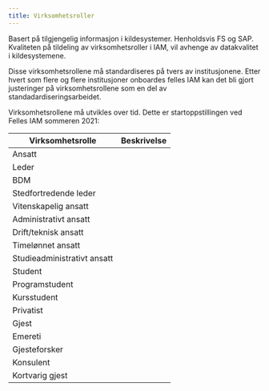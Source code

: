 ```yaml
---
title: Virksomhetsroller
---
```


Basert på tilgjengelig informasjon i kildesystemer. Henholdsvis FS og SAP. Kvaliteten på tildeling av virksomhetsroller i IAM, vil avhenge av datakvalitet i kildesystemene.

Disse virksomhetsrollene må standardiseres på tvers av institusjonene. Etter hvert som flere og flere institusjoner onboardes felles IAM kan det bli gjort justeringer på virksomhetsrollene som en del av standadardiseringsarbeidet.

Virksomhetsrollene må utvikles over tid. Dette er startoppstillingen ved Felles IAM sommeren 2021:

| Virksomhetsrolle | Beskrivelse |
| --- | --- |
| Ansatt | |
| Leder | |
| BDM | |
| Stedfortredende leder | |
| Vitenskapelig ansatt | |
| Administrativt ansatt | |
| Drift/teknisk ansatt | |
| Timelønnet ansatt | |
| Studieadministrativt ansatt | |
| Student | |
| Programstudent | |
| Kursstudent | |
| Privatist | |
| Gjest | |
| Emereti | |
| Gjesteforsker | |
| Konsulent | |
| Kortvarig gjest | |
